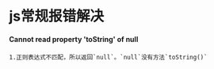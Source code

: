 # js常规报错解决



#### Cannot read property 'toString' of null

```
1.正则表达式不匹配，所以返回`null`。`null`没有方法`toString()`
```

